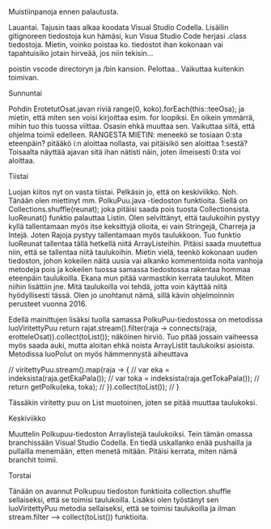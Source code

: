 Muistiinpanoja ennen palautusta.

Lauantai. Tajusin taas alkaa koodata Visual Studio Codella. Lisäilin gitignoreen tiedostoja kun hämäsi, kun Visua Studio Code herjasi .class tiedostoja. Mietin, voinko poistaa ko. tiedostot ihan kokonaan vai tapahtuisiko jotain hirveää, jos niin tekisin...

poistin vscode directoryn ja /bin kansion. Pelottaa.. Vaikuttaa kuitenkin toimivan. 

Sunnuntai

Pohdin ErotetutOsat.javan riviä range(0, koko).forEach(this::teeOsa); ja mietin, että miten sen voisi kirjoittaa esim. for loopiksi. En oikein ymmärrä, mihin tuo this tuossa viittaa. Osasin ehkä muuttaa sen. Vaikuttaa siltä, että ohjelma toimii edelleen. 
RANGESTA MIETIN: meneekö se tosiaan 0:sta eteenpäin? pitääkö i:n aloittaa nollasta, vai pitäisikö sen aloittaa 1:sestä? Toisaalta näyttää ajavan sitä ihan nätisti näin, joten ilmeisesti 0:sta voi aloittaa. 

Tiistai

Luojan kiitos nyt on vasta tiistai. Pelkäsin jo, että on keskiviikko. Noh. Tänään olen miettinyt mm. PolkuPuu.java -tiedoston funktioita. Siellä on Collections.shuffle(reunat); joka pitäisi saada pois tuosta Collectionsista. luoReunat() funktio palauttaa Listin. Olen selvittänyt, että taulukoihin pystyy kyllä tallentamaan myös itse keksittyjä olioita, ei vain Stringejä, Charreja ja Intejä. Joten Rajoja pystyy tallentamaan myös taulukkoon. Tuo funktio luoReunat tallentaa tällä hetkellä niitä ArrayListeihin. Pitäisi saada muutettua niin, että se tallentaa niitä taulukoihin. Mietin vielä, teenkö kokonaan uuden tiedoston, johon kokeilen näitä uusia vai alkanko kommentoida noita vanhoja metodeja pois ja kokeilen tuossa samassa tiedostossa rakentaa hommaa eteenpäin taulukoilla. Ekana mun pitää varmastikin kerrata taulukot. Miten niihin lisättiin jne. Mitä taulukoilla voi tehdä, jotta voin käyttää niitä hyödyllisesti tässä. Olen jo unohtanut nämä, sillä kävin ohjelmoinnin perusteet vuonna 2016. 

Edellä mainittujen lisäksi tuolla samassa PolkuPuu-tiedostossa on metodissa luoViritettyPuu return rajat.stream().filter(raja -> connects(raja, erotteleOsat)).collect(toList()); näköinen hirviö. Tuo pitää jossain vaiheessa myös saada auki, mutta aloitan ehkä noista ArrayListit taulukoiksi asioista. Metodissa luoPolut on myös hämmennystä aiheuttava
 
//            viritettyPuu.stream().map(raja -> {
//                var eka = indeksista(raja.getEkaPala());
//                var toka = indeksista(raja.getTokaPala());
//                return getPolku(eka, toka);
//            }).collect(toList());
//    }

Tässäkin viritetty puu on List muotoinen, joten se pitää muuttaa taulukoksi.

Keskiviikko

Muuttelin Polkupuu-tiedoston Arraylistejä taulukoiksi. Tein tämän omassa branchissään Visual Studio Codella. En tiedä uskallanko enää pushailla ja pullailla menemään, etten menetä mitään. Pitäisi kerrata, miten nämä branchit toimii. 

Torstai

Tänään on avannut Polkupuu tiedoston funktioita collection.shuffle sellaiseksi, että se toimisi taulukoilla.
Lisäksi olen työstänyt sen luoViritettyPuu metodia sellaiseksi, että se toimisi taulukoilla ja ilman stream.filter --> collect(toList()) funktioita.
